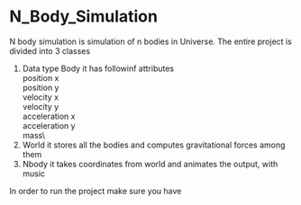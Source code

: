 # N_Body_Simulation
N body simulation is simulation of n bodies in Universe.
The entire project is divided into 3 classes
1. Data type Body it has followinf attributes\
  position x\
  position y\
  velocity x\
  velocity y\
  acceleration x\
  acceleration y\
  mass\
2. World 
it stores all the bodies and computes gravitational forces among them
3. Nbody 
it takes coordinates from world and animates the output, with music

In order to run the project make sure you have 
